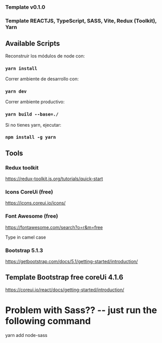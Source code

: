 ### Template v0.1.0

### Template  REACTJS, TypeScript, SASS, Vite, Redux (Toolkit), Yarn

## Available Scripts

Reconstruir los módulos de node con:

### `yarn install`

Correr ambiente de desarrollo con: 
### `yarn dev`

Correr ambiente productivo: 
### `yarn build --base=./`

Si no tienes yarn, ejecutar:

### `npm install -g yarn`

## Tools


### Redux toolkit

https://redux-toolkit.js.org/tutorials/quick-start

### Icons CoreUi (free)

https://icons.coreui.io/icons/

### Font Awesome (free)

https://fontawesome.com/search?o=r&m=free

Type in camel case 

### Bootstrap 5.1.3

https://getbootstrap.com/docs/5.1/getting-started/introduction/

## Template Bootstrap free coreUi 4.1.6

https://coreui.io/react/docs/getting-started/introduction/

# Problem with Sass?? -- just run the following command

yarn add node-sass
